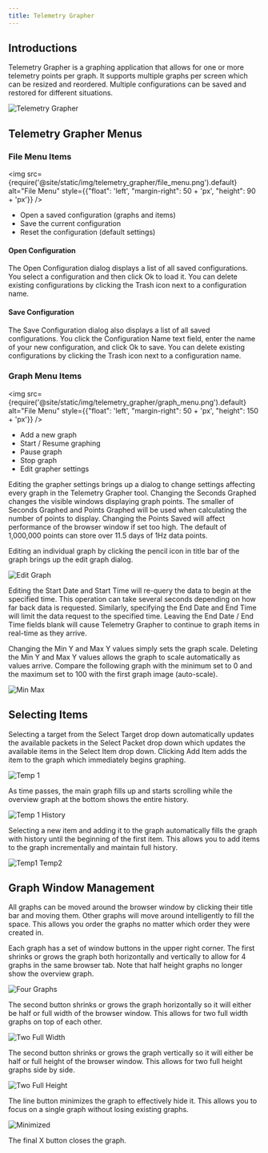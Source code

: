```yaml
---
title: Telemetry Grapher
---
```


## Introductions

Telemetry Grapher is a graphing application that allows for one or more telemetry points per graph. It supports multiple graphs per screen which can be resized and reordered. Multiple configurations can be saved and restored for different situations.

![Telemetry Grapher](/img/telemetry_grapher/telemetry_grapher.png)

## Telemetry Grapher Menus

### File Menu Items

<!-- Image sized to match up with bullets -->

<img src={require('@site/static/img/telemetry_grapher/file_menu.png').default}
alt="File Menu"
style={{"float": 'left', "margin-right": 50 + 'px', "height": 90 + 'px'}} />

- Open a saved configuration (graphs and items)
- Save the current configuration
- Reset the configuration (default settings)

#### Open Configuration

The Open Configuration dialog displays a list of all saved configurations. You select a configuration and then click Ok to load it. You can delete existing configurations by clicking the Trash icon next to a configuration name.

#### Save Configuration

The Save Configuration dialog also displays a list of all saved configurations. You click the Configuration Name text field, enter the name of your new configuration, and click Ok to save. You can delete existing configurations by clicking the Trash icon next to a configuration name.

### Graph Menu Items

<!-- Image sized to match up with bullets -->

<img src={require('@site/static/img/telemetry_grapher/graph_menu.png').default}
alt="File Menu"
style={{"float": 'left', "margin-right": 50 + 'px', "height": 150 + 'px'}} />

- Add a new graph
- Start / Resume graphing
- Pause graph
- Stop graph
- Edit grapher settings

Editing the grapher settings brings up a dialog to change settings affecting every graph in the Telemetry Grapher tool. Changing the Seconds Graphed changes the visible windows displaying graph points. The smaller of Seconds Graphed and Points Graphed will be used when calculating the number of points to display. Changing the Points Saved will affect performance of the browser window if set too high. The default of 1,000,000 points can store over 11.5 days of 1Hz data points.

Editing an individual graph by clicking the pencil icon in title bar of the graph brings up the edit graph dialog.

![Edit Graph](/img/telemetry_grapher/edit_graph.png)

Editing the Start Date and Start Time will re-query the data to begin at the specified time. This operation can take several seconds depending on how far back data is requested. Similarly, specifying the End Date and End Time will limit the data request to the specified time. Leaving the End Date / End Time fields blank will cause Telemetry Grapher to continue to graph items in real-time as they arrive.

Changing the Min Y and Max Y values simply sets the graph scale. Deleting the Min Y and Max Y values allows the graph to scale automatically as values arrive. Compare the following graph with the minimum set to 0 and the maximum set to 100 with the first graph image (auto-scale).

![Min Max](/img/telemetry_grapher/graph_min_max.png)

## Selecting Items

Selecting a target from the Select Target drop down automatically updates the available packets in the Select Packet drop down which updates the available items in the Select Item drop down. Clicking Add Item adds the item to the graph which immediately begins graphing.

![Temp 1](/img/telemetry_grapher/graph_temp1.png)

As time passes, the main graph fills up and starts scrolling while the overview graph at the bottom shows the entire history.

![Temp 1 History](/img/telemetry_grapher/graph_temp1_time.png)

Selecting a new item and adding it to the graph automatically fills the graph with history until the beginning of the first item. This allows you to add items to the graph incrementally and maintain full history.

![Temp1 Temp2](/img/telemetry_grapher/graph_temp1_temp2.png)

## Graph Window Management

All graphs can be moved around the browser window by clicking their title bar and moving them. Other graphs will move around intelligently to fill the space. This allows you order the graphs no matter which order they were created in.

Each graph has a set of window buttons in the upper right corner. The first shrinks or grows the graph both horizontally and vertically to allow for 4 graphs in the same browser tab. Note that half height graphs no longer show the overview graph.

![Four Graphs](/img/telemetry_grapher/four_graphs.png)

The second button shrinks or grows the graph horizontally so it will either be half or full width of the browser window. This allows for two full width graphs on top of each other.

![Two Full Width](/img/telemetry_grapher/two_full_width.png)

The second button shrinks or grows the graph vertically so it will either be half or full height of the browser window. This allows for two full height graphs side by side.

![Two Full Height](/img/telemetry_grapher/two_full_height.png)

The line button minimizes the graph to effectively hide it. This allows you to focus on a single graph without losing existing graphs.

![Minimized](/img/telemetry_grapher/minimized.png)

The final X button closes the graph.

